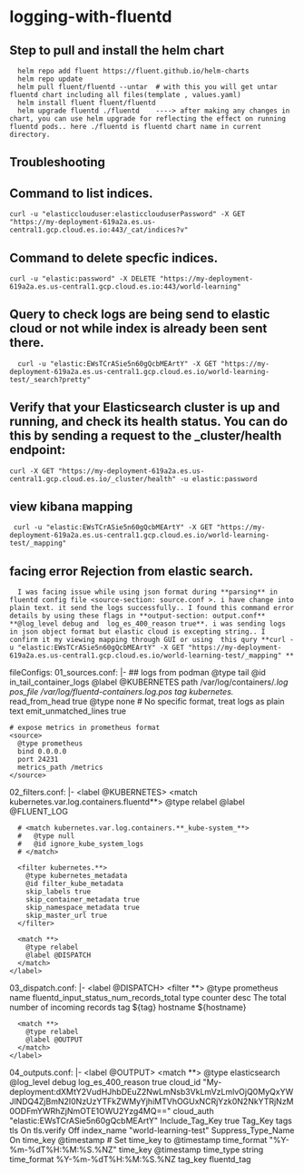 # logging-with-fluentd

## Step to pull and install the helm chart

      helm repo add fluent https://fluent.github.io/helm-charts
      helm repo update
      helm pull fluent/fluentd --untar  # with this you will get untar fluentd chart including all files(template , values.yaml)
      helm install fluent fluent/fluentd
      helm upgrade fluentd ./fluentd    ----> after making any changes in chart, you can use helm upgrade for reflecting the effect on running fluentd pods.. here ./fluentd is fluentd chart name in current directory.
     


## Troubleshooting
## Command to list indices.

    curl -u "elasticclouduser:elasticclouduserPassword" -X GET "https://my-deployment-619a2a.es.us-central1.gcp.cloud.es.io:443/_cat/indices?v"

## Command to delete specfic indices.

    curl -u "elastic:password" -X DELETE "https://my-deployment-619a2a.es.us-central1.gcp.cloud.es.io:443/world-learning"

## Query to check logs are being send to elastic cloud or not while index is already been sent there.

      curl -u "elastic:EWsTCrASie5n60gQcbMEArtY" -X GET "https://my-deployment-619a2a.es.us-central1.gcp.cloud.es.io/world-learning-test/_search?pretty"

## Verify that your Elasticsearch cluster is up and running, and check its health status. You can do this by sending a request to the _cluster/health endpoint:

    curl -X GET "https://my-deployment-619a2a.es.us-central1.gcp.cloud.es.io/_cluster/health" -u elastic:password

## view kibana mapping
     curl -u "elastic:EWsTCrASie5n60gQcbMEArtY" -X GET "https://my-deployment-619a2a.es.us-central1.gcp.cloud.es.io/world-learning-test/_mapping"  

## facing error Rejection from elastic search.

      I was facing issue while using json format during **parsing** in fluentd config file <source-section: source.conf >. i have change into plain text. it send the logs successfully.. I found this command error details by using these flags in **output-section: output.conf** **@log_level debug and  log_es_400_reason true**. i was sending logs in json object format but elastic cloud is excepting string.. I confirm it my viewing mapping through GUI or using  this qury **curl -u "elastic:EWsTCrASie5n60gQcbMEArtY" -X GET "https://my-deployment-619a2a.es.us-central1.gcp.cloud.es.io/world-learning-test/_mapping" **

fileConfigs:
  01_sources.conf: |-
    ## logs from podman
    <source>
      @type tail
      @id in_tail_container_logs
      @label @KUBERNETES
      path /var/log/containers/*.log
      pos_file /var/log/fluentd-containers.log.pos
      tag kubernetes.*
      read_from_head true
      <parse>
        @type none  # No specific format, treat logs as plain text
      </parse>
      emit_unmatched_lines true
    </source>

    # expose metrics in prometheus format
    <source>
      @type prometheus
      bind 0.0.0.0
      port 24231
      metrics_path /metrics
    </source>

    

  02_filters.conf: |-
    <label @KUBERNETES>
      <match kubernetes.var.log.containers.fluentd**>
        @type relabel
        @label @FLUENT_LOG
      </match>

      # <match kubernetes.var.log.containers.**_kube-system_**>
      #   @type null
      #   @id ignore_kube_system_logs
      # </match>

      <filter kubernetes.**>
        @type kubernetes_metadata
        @id filter_kube_metadata
        skip_labels true
        skip_container_metadata true
        skip_namespace_metadata true
        skip_master_url true
      </filter>

      <match **>
        @type relabel
        @label @DISPATCH
      </match>
    </label>

  03_dispatch.conf: |-
    <label @DISPATCH>
      <filter **>
        @type prometheus
        <metric>
          name fluentd_input_status_num_records_total
          type counter
          desc The total number of incoming records
          <labels>
            tag ${tag}
            hostname ${hostname}
          </labels>
        </metric>
      </filter>

      <match **>
        @type relabel
        @label @OUTPUT
      </match>
    </label>

  04_outputs.conf: |-
    <label @OUTPUT>
      <match **>
        @type elasticsearch
        @log_level debug
        log_es_400_reason true
        cloud_id "My-deployment:dXMtY2VudHJhbDEuZ2NwLmNsb3VkLmVzLmlvOjQ0MyQxYWJlNDQ4ZjBmN2I0NzUzYTFkZWMyYjhiMTVhOGUxNCRjYzk0N2NkYTRjNzM0ODFmYWRhZjNmOTE1OWU2Yzg4MQ=="
        cloud_auth "elastic:EWsTCrASie5n60gQcbMEArtY"
        Include_Tag_Key true
        Tag_Key tags
        tls On
        tls.verify Off 
        index_name "world-learning-test"
        Suppress_Type_Name On
        time_key @timestamp  # Set time_key to @timestamp
        time_format "%Y-%m-%dT%H:%M:%S.%NZ"
        <inject>
          time_key @timestamp
          time_type string
          time_format %Y-%m-%dT%H:%M:%S.%NZ
          tag_key fluentd_tag
        </inject>
      </match>
    </label>



